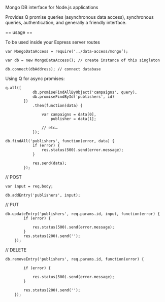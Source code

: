 Mongo DB interface for Node.js applications


Provides Q promise queries (asynchronous data access), synchronous queries, authentication, and generally a friendly interface.

== usage ==

To be used inside your Express server routes

	var MongoDataAccess = require('../data-access/mongo’);

	var db = new MongoDataAccess(); // create instance of this singleton

	db.connect(dbAddress); // connect database


Using Q for async promises:

	q.all([
                db.promiseFindAllByObject('campaigns', query),
                db.promiseFindById('publishers', id)
            ])
                .then(function(data) {

                    var campaigns = data[0],
                        publisher = data[1];

                    // etc…
                });

	db.findAll('publishers', function(error, data) {
                if (error) {
                    res.status(500).send(error.message);
                }

                res.send(data);
            });

// POST

	var input = req.body;

	db.addEntry('publishers', input);

// PUT

	db.updateEntry('publishers', req.params.id, input, function(error) {
            if (error) {

                res.status(500).send(error.message);
            }
            res.status(200).send('');
        });

// DELETE

	db.removeEntry('publishers', req.params.id, function(error) {

            if (error) {

                res.status(500).send(error.message);
            }

            res.status(200).send('');
        });